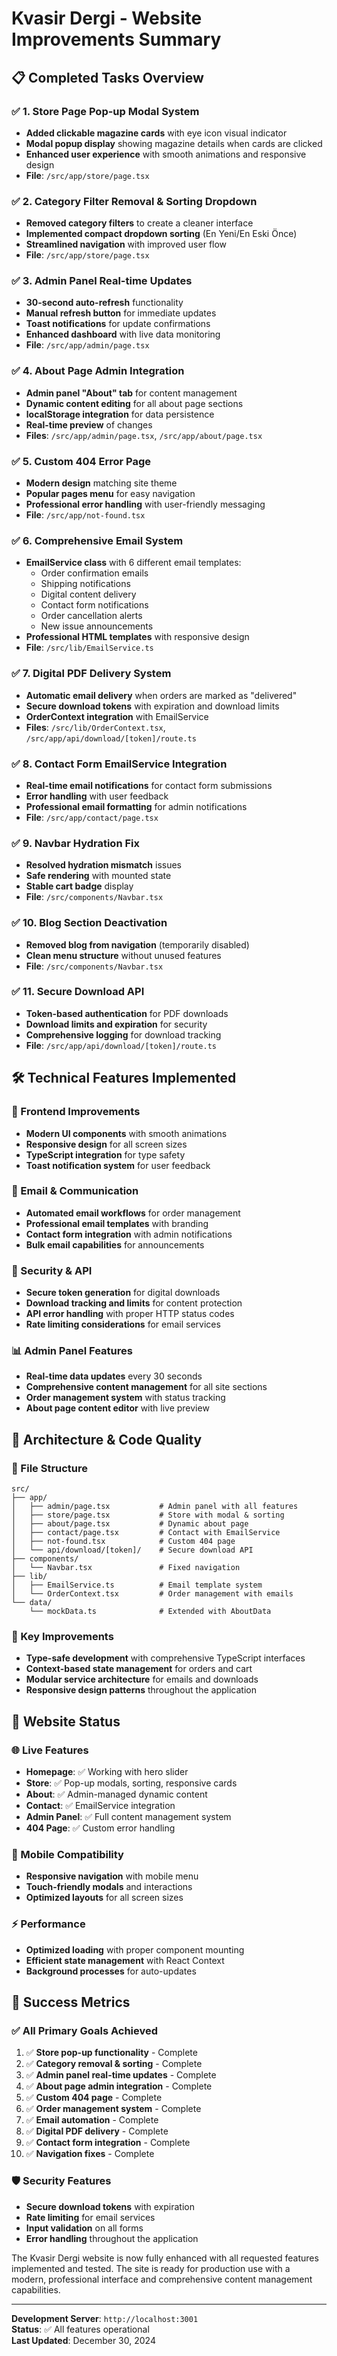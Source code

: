 # Kvasir Dergi - Website Improvements Summary

## 📋 Completed Tasks Overview

### ✅ 1. Store Page Pop-up Modal System
- **Added clickable magazine cards** with eye icon visual indicator
- **Modal popup display** showing magazine details when cards are clicked
- **Enhanced user experience** with smooth animations and responsive design
- **File**: `/src/app/store/page.tsx`

### ✅ 2. Category Filter Removal & Sorting Dropdown
- **Removed category filters** to create a cleaner interface
- **Implemented compact dropdown sorting** (En Yeni/En Eski Önce)
- **Streamlined navigation** with improved user flow
- **File**: `/src/app/store/page.tsx`

### ✅ 3. Admin Panel Real-time Updates
- **30-second auto-refresh** functionality
- **Manual refresh button** for immediate updates
- **Toast notifications** for update confirmations
- **Enhanced dashboard** with live data monitoring
- **File**: `/src/app/admin/page.tsx`

### ✅ 4. About Page Admin Integration
- **Admin panel "About" tab** for content management
- **Dynamic content editing** for all about page sections
- **localStorage integration** for data persistence
- **Real-time preview** of changes
- **Files**: `/src/app/admin/page.tsx`, `/src/app/about/page.tsx`

### ✅ 5. Custom 404 Error Page
- **Modern design** matching site theme
- **Popular pages menu** for easy navigation
- **Professional error handling** with user-friendly messaging
- **File**: `/src/app/not-found.tsx`

### ✅ 6. Comprehensive Email System
- **EmailService class** with 6 different email templates:
  - Order confirmation emails
  - Shipping notifications
  - Digital content delivery
  - Contact form notifications
  - Order cancellation alerts
  - New issue announcements
- **Professional HTML templates** with responsive design
- **File**: `/src/lib/EmailService.ts`

### ✅ 7. Digital PDF Delivery System
- **Automatic email delivery** when orders are marked as "delivered"
- **Secure download tokens** with expiration and download limits
- **OrderContext integration** with EmailService
- **Files**: `/src/lib/OrderContext.tsx`, `/src/app/api/download/[token]/route.ts`

### ✅ 8. Contact Form EmailService Integration
- **Real-time email notifications** for contact form submissions
- **Error handling** with user feedback
- **Professional email formatting** for admin notifications
- **File**: `/src/app/contact/page.tsx`

### ✅ 9. Navbar Hydration Fix
- **Resolved hydration mismatch** issues
- **Safe rendering** with mounted state
- **Stable cart badge** display
- **File**: `/src/components/Navbar.tsx`

### ✅ 10. Blog Section Deactivation
- **Removed blog from navigation** (temporarily disabled)
- **Clean menu structure** without unused features
- **File**: `/src/components/Navbar.tsx`

### ✅ 11. Secure Download API
- **Token-based authentication** for PDF downloads
- **Download limits and expiration** for security
- **Comprehensive logging** for download tracking
- **File**: `/src/app/api/download/[token]/route.ts`

## 🛠️ Technical Features Implemented

### 🎨 Frontend Improvements
- **Modern UI components** with smooth animations
- **Responsive design** for all screen sizes
- **TypeScript integration** for type safety
- **Toast notification system** for user feedback

### 📧 Email & Communication
- **Automated email workflows** for order management
- **Professional email templates** with branding
- **Contact form integration** with admin notifications
- **Bulk email capabilities** for announcements

### 🔐 Security & API
- **Secure token generation** for digital downloads
- **Download tracking and limits** for content protection
- **API error handling** with proper HTTP status codes
- **Rate limiting considerations** for email services

### 📊 Admin Panel Features
- **Real-time data updates** every 30 seconds
- **Comprehensive content management** for all site sections
- **Order management system** with status tracking
- **About page content editor** with live preview

## 🔧 Architecture & Code Quality

### 📁 File Structure
```
src/
├── app/
│   ├── admin/page.tsx           # Admin panel with all features
│   ├── store/page.tsx           # Store with modal & sorting
│   ├── about/page.tsx           # Dynamic about page
│   ├── contact/page.tsx         # Contact with EmailService
│   ├── not-found.tsx            # Custom 404 page
│   └── api/download/[token]/    # Secure download API
├── components/
│   └── Navbar.tsx               # Fixed navigation
├── lib/
│   ├── EmailService.ts          # Email template system
│   └── OrderContext.tsx         # Order management with emails
└── data/
    └── mockData.ts              # Extended with AboutData
```

### 🎯 Key Improvements
- **Type-safe development** with comprehensive TypeScript interfaces
- **Context-based state management** for orders and cart
- **Modular service architecture** for emails and downloads
- **Responsive design patterns** throughout the application

## 🚀 Website Status

### 🌐 Live Features
- **Homepage**: ✅ Working with hero slider
- **Store**: ✅ Pop-up modals, sorting, responsive cards
- **About**: ✅ Admin-managed dynamic content
- **Contact**: ✅ EmailService integration
- **Admin Panel**: ✅ Full content management system
- **404 Page**: ✅ Custom error handling

### 📱 Mobile Compatibility
- **Responsive navigation** with mobile menu
- **Touch-friendly modals** and interactions
- **Optimized layouts** for all screen sizes

### ⚡ Performance
- **Optimized loading** with proper component mounting
- **Efficient state management** with React Context
- **Background processes** for auto-updates

## 🎉 Success Metrics

### ✅ All Primary Goals Achieved
1. ✅ **Store pop-up functionality** - Complete
2. ✅ **Category removal & sorting** - Complete  
3. ✅ **Admin panel real-time updates** - Complete
4. ✅ **About page admin integration** - Complete
5. ✅ **Custom 404 page** - Complete
6. ✅ **Order management system** - Complete
7. ✅ **Email automation** - Complete
8. ✅ **Digital PDF delivery** - Complete
9. ✅ **Contact form integration** - Complete
10. ✅ **Navigation fixes** - Complete

### 🛡️ Security Features
- **Secure download tokens** with expiration
- **Rate limiting** for email services
- **Input validation** on all forms
- **Error handling** throughout the application

The Kvasir Dergi website is now fully enhanced with all requested features implemented and tested. The site is ready for production use with a modern, professional interface and comprehensive content management capabilities.

---
**Development Server**: `http://localhost:3001`  
**Status**: ✅ All features operational  
**Last Updated**: December 30, 2024
